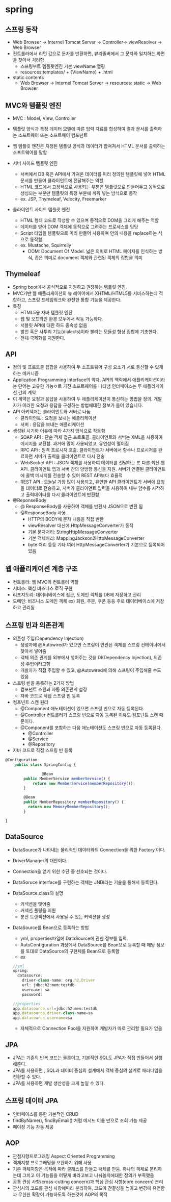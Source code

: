# spring

## 스프링 동작

- Web Browser → Internel Tomcat Server → Controller→ viewResolver → Web Browser
- 컨트롤러에서 리턴 값으로 문자를 반환하면, 뷰리졸버에서 그 문자와 일치하는 화면을 찾아서 처리함
    - 스프링부트 템플릿엔진 기본 viewName 맵핑
    - resources:templates/ + {ViewName} + .html
- static contents
    - Web Browser → Internel Tomcat Server → resources: static → Web Browser

## MVC와 템플릿 엔진

- MVC : Model, VIew, Controller
- 템플릿 양식과 특정 데이터 모델에 따른 입력 자료를 합성하여 결과 문서를 출력하는 소프트웨어 또는 소프트웨어 컴포넌트
- 웹 템플릿 엔진은 지정된 템플릿 양식과 데이터가 합쳐져서 HTML 문서를 출력하는 소프트웨어를 말함
- 서버 사이드 템플릿 엔진
    - 서버에서 DB 혹은 API에서 가져온 데이터를 미리 정의된 템플릿에 넣어 HTML 문서를 만들어 클라이언트에 전달해주는 역할
    - HTML 코드에서 고정적으로 사용되는 부분은 템플릿으로 만들어두고 동적으로 생성되는 부분만 템플릿의 특정 부분에 끼워 넣는 방식으로 동작
    - ex. JSP, Thymeleaf, Velocity, Freemarker

- 클라이언트 사이드 템플릿 엔진
    - HTML 형태 코드로 작성할 수 있으며 동적으로 DOM을 그리게 해주는 역할
    - 데이터를 받아 DOM 객체에 동적으로 그려주는 프로세스를 담당
    - Script 타입을 템플릿으로 미리 만들어 사용하며 안의 내용을 replace하는 식으로 동작함
    - ex. Mustache, Squirrelly
        - DOM: Document Of Model. 넓은 의미로 HTML 페이지를 인식하는 방식, 좁은 의미로 document 객체와 관련된 객체의 집합을 의미

## Thymeleaf

- Spring boot에서 공식적으로 지원하고 권장하는 템플릿 엔진.
- MVC기반 웹 애플리케이션의 뷰 레이어에서 XHTML/HTML5를 서비스하는데 적합하고, 스프링 프레임워크와 완전한 통합 기능을 제공한다.
- 특징
    - HTML5용 자바 템플릿 엔진
    - 웹 및 오프라인 환경 모두에서 작동 가능하다.
    - 서블릿 API에 대한 하드 종속성 없음
    - 방언 혹은 사투리 기능(dialects)이라 불리는 모듈성 형상 집합에 기초한다.
    - 전체 국제화를 지원한다.

## API

- 정의 및 프로토콜 집합을 사용하여 두 소프트웨어 구성 요소가 서로 통신할 수 있게 하는 메커니즘
- Application Programming Interface의 약자. API의 맥락에서 애플리케이션이라는 단어는 고유한 기능ㅇ르 가진 소프트웨어를 나타냄 인터페이스는 두 애플리케이션 간의 계약
- 이 계약은 요청과 응답을 사용하여 두 애플리케이션이 통신하는 방법을 정의. 개발자가 이러한 요청과 응답을 구성하는 방법에대한 정보가 들어 있습니다.
- API 아키텍쳐는 클라이언트와 서버로 나눔
    - 클라이언트 : 요청을 보내는 애플리케이션
    - 서버 :  응답을 보내는 애플리케이션
- 생성된 시기와 이유에 따라 4가지 방식으로 작동함
    - SOAP API : 단순 객체 접근 프로토콜. 클라이언트와 서버는 XML을 사용하여 메시지를 교환함. 과거에 많이 사용되었고, 유연성이 떨어짐
    - RPC API : 원격 프로시저 호출. 클라이언트가 서버에서 함수나 프로시저를 완료하면 서버가 출력을 클라이언트로 다시 전송
    - WebSocket API : JSON 객체를 사용하여 데이터를 전달하는 또 다른 최신 웹 API. 클라이언트 앱과 서버 간의 양방향 통신을 지원. 서버가 연결된 클라이언트에 콜백 메시지를 전송할 수 있어 REST API보다 효율적
    - REST API : 오늘날 가장 많이 사용되고, 유연한 API 클라이언트가 서버에 요청을 데이터로 전송하고, 서버가 클라이언트 입력을 사용하여 내부 함수를 시작하고 출력데이터를 다시 클라이언트에 반환함
- @ReponseBody
    - @ ResponseBody를 사용하여 객체를 반환시 JSON으로 변환 됨
    - @ResponseBody 사용
        - HTTP의 BODY에 문자 내용을 직접 반환
        - viewResolver 대신에 HttpMessageConverter가 동작
        - 기본 문자처리: StringHttpMessageConverter
        - 기본 객체처리: MappingJackson2HttpMessageConverter
        - byte 처리 등등 기타 여러 HttpMessageConverter가 기본으로 등록되어 있음

## 웹 애플리케이션 계층 구조

- 컨트롤러: 웹 MVC의 컨트롤러 역할
- 서비스: 핵심 비즈니스 로직 구현
- 리포지토리: 데이터베이스에 접근, 도메인 객체를 DB에 저장하고 관리
- 도메인: 비즈니스 도메인 객체 ex) 회원, 주문, 쿠폰 등등 주로 데이터베이스에 저장하고 관리됨

## 스프링 빈과 의존관계

- 의존성 주입(Dependency Injection)
    - 생성자에 @Autowired가 있으면 스프링이 연관된 객체를 스프링 컨테이너에서 찾아서 넣어줌
    - 객체 의존 관계를 외부에서 넣어주는 것을  DI(Dependency Injection), 의존성 주입이라고함
    - 개발자가 직접 주입할 수 있고, @Autowired에 의해 스프링이 주입해줄 수도 있음
- 스프링 빈을 등록하는 2가지 방법
    - 컴포넌트 스캔과 자동 의존관계 설정
    - 자바 코드로 직접 스프링 빈 등록
- 컴포넌트 스캔 원리
    - @Component 애노테이션이 있으면 스프링 빈으로 자동 등록된다.
    - @Controller 컨트롤러가 스프링 빈으로 자동 등록된 이유도 컴포넌트 스캔 때문이다.
    - @Component를 포함하는 다음 애노테이션도 스프링 빈으로 자동 등록된다.
        - @Controller
        - @Service
        - @Repository
- 자바 코드로 직접 스프링 빈 등록

```jsx
@Configuration
    public class SpringConfig {

				@Bean
        public MemberService memberService() {
            return new MemberService(memberRepository());
        }

        @Bean
        public MemberRepository memberRepository() {
          return new MemoryMemberRepository();
        }

}
```

## DataSource

- DataSource가 나타내는 물리적인 데이터와의 Connection을 위한 Factory 이다.
- DriverManager의 대안이다.
- Connection을 얻기 위한 수단 중 선호되는 것이다.
- DataSoruce interface를 구현하는 객체는 JNDI라는 기술을 통해서 등록된다.
- DataSource.class의 설명
    - 커넥션을 맺어줌
    - 커넥션 풀링을 지원
    - 분산 트랜잭션에서 사용될 수 있는 커넥션을 생성
- DataSource를 Bean으로 등록하는 방법
    - yml, properties파일에 DataSource에 관한 정보를 입력.
    - AutoConfiguration 과정에서 DataSource를 Bean으로 등록할 때 해당 정보를 토대로 DataSource의 구현체를 Bean으로 등록함
    - ex
    
    ```jsx
    //yml
    spring:
      datasource:          
        driver-class-name: org.h2.Driver
        url: jdbc:h2:mem:testdb
        username: sa
        password:
    
    //properties
    app.datasource.url=jdbc:h2:mem:testdb
    app.datasource.driver-class-name=sa
    app.datasource.username=sa
    ```
    
    - 자체적으로 Connection Pool을 지원하여 개발자가 따로 관리할 필요가 없음
    

## JPA

- JPA는 기존의 반복 코드는 물론이고, 기본적인 SQL도 JPA가 직접 만들어서 실행해준다.
- JPA를 사용하면 , SQL과 데이터 중심의 설계에서 객체 중심의 설계로 패러다임을 전환할 수 있다.
- JPA를 사용하면 개발 생산성을 크게 높일 수 있다.

## 스프링 데이터 JPA

- 인터페이스를 통한 기본적인 CRUD
- findByName(), findByEmail() 처럼 메서드 이름 만으로 조회 기능 제공
- 페이징 기능 자동 제공

## AOP

- 관점지향프로그래밍 Aspect Oriented Programming
- 객체지향 프로그래밍을 보완하기 위해 사용
- 기존 객체지향은 목적에 따라 클래스를 만들고 객체를 만듬. 하나의 객체로 분리하는데 그치고 이 기능들을 어떻게 바라고보고 나눠쓸지에대한 정의가 부족했음
- 공통 관심 사항(cross-cutting concern)과 핵심 관심 사항(core concern) 분리
- 관심사의 코드를 관심 사항에따라 분리하여, 코드이 간결성을 높이고 변경에 유연함과 무한한 확장이 가능하도록 하는것이 AOP의 목적
